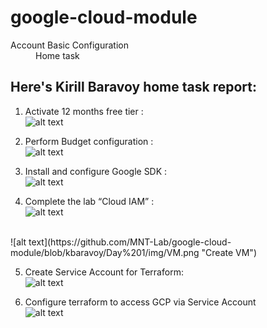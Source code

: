 # google-cloud-module


<dl>
  <dt>Account Basic Configuration</dt>
  <dd>Home task</dd>
</dl>



## Here's Kirill Baravoy home task report:

1) Activate 12 months free tier : <br>
![alt text](https://github.com/MNT-Lab/google-cloud-module/blob/kbaravoy/Day%201/img/free-account.png "Activate tier")

2) Perform Budget configuration : <br>
![alt text](https://github.com/MNT-Lab/google-cloud-module/blob/kbaravoy/Day%201/img/my-budget.png "Perform Budget configuration")

3) Install and configure Google SDK : <br>
![alt text](https://github.com/MNT-Lab/google-cloud-module/blob/kbaravoy/Day%201/img/gcloud-auth.png "Google SDK")

4) Complete the lab “Cloud IAM” : <br>
![alt text](https://github.com/MNT-Lab/google-cloud-module/blob/kbaravoy/Day%201/img/bucket_001.png "Create a bucket")
<br>
![alt text](https://github.com/MNT-Lab/google-cloud-module/blob/kbaravoy/Day%201/img/VM.png "Create VM")

5) Create Service Account for Terraform: <br>
![alt text](https://github.com/MNT-Lab/google-cloud-module/blob/kbaravoy/Day%201/img/service-acc.png "Service Account")

5) Configure terraform to access GCP via Service Account <br>
![alt text](https://github.com/MNT-Lab/google-cloud-module/blob/kbaravoy/Day%201/img/terraform.png "Configure Terraform")
